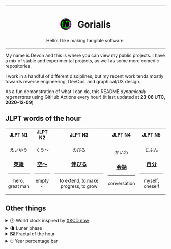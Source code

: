 ***

<h1 align="center">
<sub>
    <img src="readme/resources/avatar.png" height="36">
</sub>
&nbsp;
Gorialis
</h1>
<p align="center">
Hello! I like making tangible software.
</p>

***

My name is Devon and this is where you can view my public projects. I have a mix of stable and experimental projects, as well as some more comedic repositories.

I work in a handful of different disciplines, but my recent work tends mostly towards reverse engineering, DevOps, and graphical/UX design.

As a fun demonstration of what I can do, this README *dynamically regenerates* using GitHub Actions every hour! (it last updated at **23:06 UTC, 2020-12-09**)

<h2>JLPT words of the hour</h2>
<table>
    <tr>
        <th>JLPT N1</th>
        <th>JLPT N2</th>
        <th>JLPT N3</th>
        <th>JLPT N4</th>
        <th>JLPT N5</th>
    </tr>
    <tr>
        <td>
            <p align="center">えいゆう</p>
            <h3 align="center"><b><a href="https://jisho.org/search/%E8%8B%B1%E9%9B%84">英雄</a></b></h3>
            <hr>
            <p align="center">hero,<wbr> great man</p>
        </td>
        <td>
            <p align="center">くう～</p>
            <h3 align="center"><b><a href="https://jisho.org/search/%E7%A9%BA%EF%BD%9E">空～</a></b></h3>
            <hr>
            <p align="center">empty ~</p>
        </td>
        <td>
            <p align="center">のびる</p>
            <h3 align="center"><b><a href="https://jisho.org/search/%E4%BC%B8%E3%81%B3%E3%82%8B">伸びる</a></b></h3>
            <hr>
            <p align="center">to extend,<wbr> to make progress,<wbr> to grow</p>
        </td>
        <td>
            <p align="center">かいわ</p>
            <h3 align="center"><b><a href="https://jisho.org/search/%E4%BC%9A%E8%A9%B1">会話</a></b></h3>
            <hr>
            <p align="center">conversation</p>
        </td>
        <td>
            <p align="center">じぶん</p>
            <h3 align="center"><b><a href="https://jisho.org/search/%E8%87%AA%E5%88%86">自分</a></b></h3>
            <hr>
            <p align="center">myself,<wbr> oneself</p>
        </td>
    </tr>
</table>

<h2>Other things</h2>
<details>
<summary>🕚  World clock inspired by <a href="https://xkcd.com/now">XKCD now</a></summary>

> <img src="generated/now.png" width="512">

</details>
<details>
<summary>🌘 Lunar phase</summary>

The moon is approximately 86.07% through its phase (Waning Crescent).

</details>
<details>
<summary>&#x1f5bc; Fractal of the hour</summary>

> <img src="generated/fractal.png" width="512">

</details>
<details>
<summary>&#x23f2; Year percentage bar</summary>
<pre><code>2020 [██████████████████▁▁] 93.98%</code></pre>
</details>
